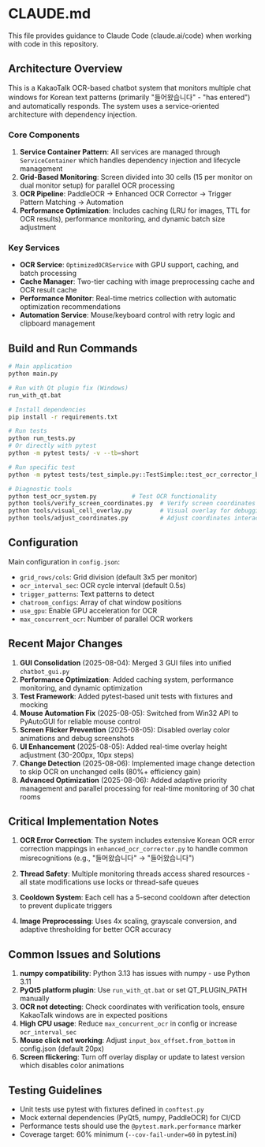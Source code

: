 # CLAUDE.md

This file provides guidance to Claude Code (claude.ai/code) when working with code in this repository.

## Architecture Overview

This is a KakaoTalk OCR-based chatbot system that monitors multiple chat windows for Korean text patterns (primarily "들어왔습니다" - "has entered") and automatically responds. The system uses a service-oriented architecture with dependency injection.

### Core Components

1. **Service Container Pattern**: All services are managed through `ServiceContainer` which handles dependency injection and lifecycle management
2. **Grid-Based Monitoring**: Screen divided into 30 cells (15 per monitor on dual monitor setup) for parallel OCR processing
3. **OCR Pipeline**: PaddleOCR → Enhanced OCR Corrector → Trigger Pattern Matching → Automation
4. **Performance Optimization**: Includes caching (LRU for images, TTL for OCR results), performance monitoring, and dynamic batch size adjustment

### Key Services

- **OCR Service**: `OptimizedOCRService` with GPU support, caching, and batch processing
- **Cache Manager**: Two-tier caching with image preprocessing cache and OCR result cache
- **Performance Monitor**: Real-time metrics collection with automatic optimization recommendations
- **Automation Service**: Mouse/keyboard control with retry logic and clipboard management

## Build and Run Commands

```bash
# Main application
python main.py

# Run with Qt plugin fix (Windows)
run_with_qt.bat

# Install dependencies  
pip install -r requirements.txt

# Run tests
python run_tests.py
# Or directly with pytest
python -m pytest tests/ -v --tb=short

# Run specific test
python -m pytest tests/test_simple.py::TestSimple::test_ocr_corrector_basic -v

# Diagnostic tools
python test_ocr_system.py          # Test OCR functionality
python tools/verify_screen_coordinates.py  # Verify screen coordinates
python tools/visual_cell_overlay.py        # Visual overlay for debugging
python tools/adjust_coordinates.py         # Adjust coordinates interactively
```

## Configuration

Main configuration in `config.json`:
- `grid_rows/cols`: Grid division (default 3x5 per monitor)
- `ocr_interval_sec`: OCR cycle interval (default 0.5s)
- `trigger_patterns`: Text patterns to detect
- `chatroom_configs`: Array of chat window positions
- `use_gpu`: Enable GPU acceleration for OCR
- `max_concurrent_ocr`: Number of parallel OCR workers

## Recent Major Changes

1. **GUI Consolidation** (2025-08-04): Merged 3 GUI files into unified `chatbot_gui.py`
2. **Performance Optimization**: Added caching system, performance monitoring, and dynamic optimization
3. **Test Framework**: Added pytest-based unit tests with fixtures and mocking
4. **Mouse Automation Fix** (2025-08-05): Switched from Win32 API to PyAutoGUI for reliable mouse control
5. **Screen Flicker Prevention** (2025-08-05): Disabled overlay color animations and debug screenshots
6. **UI Enhancement** (2025-08-05): Added real-time overlay height adjustment (30-200px, 10px steps)
7. **Change Detection** (2025-08-06): Implemented image change detection to skip OCR on unchanged cells (80%+ efficiency gain)
8. **Advanced Optimization** (2025-08-06): Added adaptive priority management and parallel processing for real-time monitoring of 30 chat rooms

## Critical Implementation Notes

1. **OCR Error Correction**: The system includes extensive Korean OCR error correction mappings in `enhanced_ocr_corrector.py` to handle common misrecognitions (e.g., "들머왔습니다" → "들어왔습니다")

2. **Thread Safety**: Multiple monitoring threads access shared resources - all state modifications use locks or thread-safe queues

3. **Cooldown System**: Each cell has a 5-second cooldown after detection to prevent duplicate triggers

4. **Image Preprocessing**: Uses 4x scaling, grayscale conversion, and adaptive thresholding for better OCR accuracy

## Common Issues and Solutions

1. **numpy compatibility**: Python 3.13 has issues with numpy - use Python 3.11
2. **PyQt5 platform plugin**: Use `run_with_qt.bat` or set QT_PLUGIN_PATH manually
3. **OCR not detecting**: Check coordinates with verification tools, ensure KakaoTalk windows are in expected positions
4. **High CPU usage**: Reduce `max_concurrent_ocr` in config or increase `ocr_interval_sec`
5. **Mouse click not working**: Adjust `input_box_offset.from_bottom` in config.json (default 20px)
6. **Screen flickering**: Turn off overlay display or update to latest version which disables color animations

## Testing Guidelines

- Unit tests use pytest with fixtures defined in `conftest.py`
- Mock external dependencies (PyQt5, numpy, PaddleOCR) for CI/CD
- Performance tests should use the `@pytest.mark.performance` marker
- Coverage target: 60% minimum (`--cov-fail-under=60` in pytest.ini)